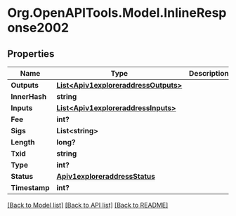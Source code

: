 # Org.OpenAPITools.Model.InlineResponse2002
## Properties

Name | Type | Description | Notes
------------ | ------------- | ------------- | -------------
**Outputs** | [**List&lt;Apiv1exploreraddressOutputs&gt;**](Apiv1exploreraddressOutputs.md) |  | [optional] 
**InnerHash** | **string** |  | [optional] 
**Inputs** | [**List&lt;Apiv1exploreraddressInputs&gt;**](Apiv1exploreraddressInputs.md) |  | [optional] 
**Fee** | **int?** |  | [optional] 
**Sigs** | **List&lt;string&gt;** |  | [optional] 
**Length** | **long?** |  | [optional] 
**Txid** | **string** |  | [optional] 
**Type** | **int?** |  | [optional] 
**Status** | [**Apiv1exploreraddressStatus**](Apiv1exploreraddressStatus.md) |  | [optional] 
**Timestamp** | **int?** |  | [optional] 

[[Back to Model list]](../README.md#documentation-for-models) [[Back to API list]](../README.md#documentation-for-api-endpoints) [[Back to README]](../README.md)

